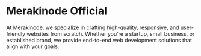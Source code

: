 # Merakinode Official

At Merakinode, we specialize in crafting high-quality, responsive, and user-friendly websites from scratch. Whether you're a startup, small business, or established brand, we provide end-to-end web development solutions that align with your goals.